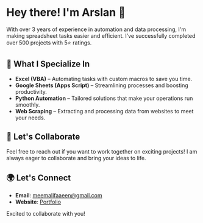 # Hey there! I'm Arslan 👋

With over 3 years of experience in automation and data processing, I'm making spreadsheet tasks easier and efficient. I’ve successfully completed over 500 projects with 5⭐️ ratings.
## 📍 What I Specialize In

- **Excel (VBA)** – Automating tasks with custom macros to save you time.
- **Google Sheets (Apps Script)** – Streamlining processes and boosting productivity.
- **Python Automation** – Tailored solutions that make your operations run smoothly.
- **Web Scraping** – Extracting and processing data from websites to meet your needs.

## 🚀 Let's Collaborate

Feel free to reach out if you want to work together on exciting projects! I am always eager to collaborate and bring your ideas to life.

## 🌍 Let's Connect
- **Email**: [meemalifaaeen@gmail.com](mailto:meemalifaaeen@gmail.com)
- **Website**: [Portfolio](https://alifaaeen.github.io)

Excited to collaborate with you!
